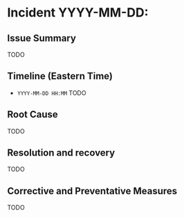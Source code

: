 # Incident YYYY-MM-DD: <Short Title>

## Issue Summary
TODO

## Timeline (Eastern Time)
- `YYYY-MM-DD HH:MM` TODO

## Root Cause
TODO

## Resolution and recovery
TODO

## Corrective and Preventative Measures
TODO
